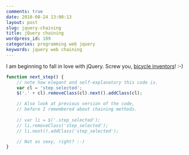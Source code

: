 ```yaml
---
comments: true
date: 2010-08-24 13:00:13
layout: post
slug: jquery-chaining
title: jQuery chaining
wordpress_id: 189
categories: programming web jquery
keywords: jquery web chaining
---
```


I am beginning to fall in love with jQuery. Screw you, [bicycle inventors](http://vkontakte.ru)! :-)

``` javascript
function next_step() {
    // note how elegant and self-explanatory this code is.
    var cl = 'step_selected';
    $('.' + cl).removeClass(cl).next().addClass(cl);

    // Also look at previous version of the code,
    // before I remembered about chaining methods.
    
    // var li = $('.step_selected');
    // li.removeClass('step_selected');
    // li.next().addClass('step_selected');

    // Not as sexy, right? :-)
}
```